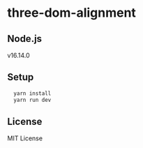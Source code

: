 # three-dom-alignment

## Node.js
v16.14.0


## Setup
```bash
  yarn install  
  yarn run dev
```
## License
MIT License